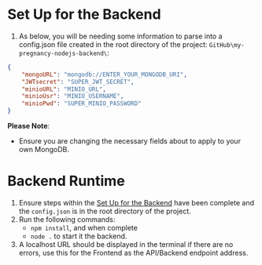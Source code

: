 # Set Up for the Backend 
1. As below, you will be needing some information to parse into a config.json file created in the root directory of the project: `GitHub\my-pregnancy-nodejs-backend\`:

```json
{
    "mongoURL": "mongodb://ENTER_YOUR_MONGODB_URI",
    "JWTsecret": "SUPER_JWT_SECRET",
    "minioURL": "MINIO_URL",
    "minioUsr": "MINIO_USERNAME",
    "minioPwd": "SUPER_MINIO_PASSWORD"
}
```

**Please Note**: 
- Ensure you are changing the necessary fields about to apply to your own MongoDB.

# Backend Runtime 

1. Ensure steps within the [Set Up for the Backend](#set-up-for-the-backend) have been complete and the `config.json` is in the root directory of the project.
2. Run the following commands:
    - `npm install`, and when complete
    - `node .` to start it the backend.
3. A localhost URL should be displayed in the terminal if there are no errors, use this for the Frontend as the API/Backend endpoint address.




